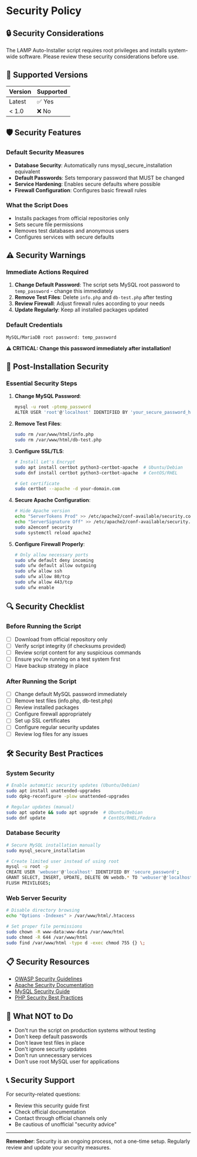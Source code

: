 # Security Policy

## 🔒 Security Considerations

The LAMP Auto-Installer script requires root privileges and installs system-wide software. Please review these security considerations before use.

## 🚨 Supported Versions

| Version | Supported          |
| ------- | ------------------ |
| Latest  | ✅ Yes            |
| < 1.0   | ❌ No             |

## 🛡️ Security Features

### Default Security Measures
- **Database Security**: Automatically runs mysql_secure_installation equivalent
- **Default Passwords**: Sets temporary password that MUST be changed
- **Service Hardening**: Enables secure defaults where possible
- **Firewall Configuration**: Configures basic firewall rules

### What the Script Does
- Installs packages from official repositories only
- Sets secure file permissions
- Removes test databases and anonymous users
- Configures services with secure defaults

## ⚠️ Security Warnings

### Immediate Actions Required
1. **Change Default Password**: The script sets MySQL root password to `temp_password` - change this immediately
2. **Remove Test Files**: Delete `info.php` and `db-test.php` after testing
3. **Review Firewall**: Adjust firewall rules according to your needs
4. **Update Regularly**: Keep all installed packages updated

### Default Credentials
```
MySQL/MariaDB root password: temp_password
```
**⚠️ CRITICAL: Change this password immediately after installation!**

## 🔐 Post-Installation Security

### Essential Security Steps
1. **Change MySQL Password**:
   ```bash
   mysql -u root -ptemp_password
   ALTER USER 'root'@'localhost' IDENTIFIED BY 'your_secure_password_here';
   ```

2. **Remove Test Files**:
   ```bash
   sudo rm /var/www/html/info.php
   sudo rm /var/www/html/db-test.php
   ```

3. **Configure SSL/TLS**:
   ```bash
   # Install Let's Encrypt
   sudo apt install certbot python3-certbot-apache  # Ubuntu/Debian
   sudo dnf install certbot python3-certbot-apache  # CentOS/RHEL
   
   # Get certificate
   sudo certbot --apache -d your-domain.com
   ```

4. **Secure Apache Configuration**:
   ```bash
   # Hide Apache version
   echo "ServerTokens Prod" >> /etc/apache2/conf-available/security.conf
   echo "ServerSignature Off" >> /etc/apache2/conf-available/security.conf
   sudo a2enconf security
   sudo systemctl reload apache2
   ```

5. **Configure Firewall Properly**:
   ```bash
   # Only allow necessary ports
   sudo ufw default deny incoming
   sudo ufw default allow outgoing
   sudo ufw allow ssh
   sudo ufw allow 80/tcp
   sudo ufw allow 443/tcp
   sudo ufw enable
   ```

## 🔍 Security Checklist

### Before Running the Script
- [ ] Download from official repository only
- [ ] Verify script integrity (if checksums provided)
- [ ] Review script content for any suspicious commands
- [ ] Ensure you're running on a test system first
- [ ] Have backup strategy in place

### After Running the Script
- [ ] Change default MySQL password immediately
- [ ] Remove test files (info.php, db-test.php)
- [ ] Review installed packages
- [ ] Configure firewall appropriately
- [ ] Set up SSL certificates
- [ ] Configure regular security updates
- [ ] Review log files for any issues

## 🛠️ Security Best Practices

### System Security
```bash
# Enable automatic security updates (Ubuntu/Debian)
sudo apt install unattended-upgrades
sudo dpkg-reconfigure -plow unattended-upgrades

# Regular updates (manual)
sudo apt update && sudo apt upgrade  # Ubuntu/Debian
sudo dnf update                      # CentOS/RHEL/Fedora
```

### Database Security
```bash
# Secure MySQL installation manually
sudo mysql_secure_installation

# Create limited user instead of using root
mysql -u root -p
CREATE USER 'webuser'@'localhost' IDENTIFIED BY 'secure_password';
GRANT SELECT, INSERT, UPDATE, DELETE ON webdb.* TO 'webuser'@'localhost';
FLUSH PRIVILEGES;
```

### Web Server Security
```bash
# Disable directory browsing
echo "Options -Indexes" > /var/www/html/.htaccess

# Set proper file permissions
sudo chown -R www-data:www-data /var/www/html
sudo chmod -R 644 /var/www/html
sudo find /var/www/html -type d -exec chmod 755 {} \;
```

## 📋 Security Resources

- [OWASP Security Guidelines](https://owasp.org/)
- [Apache Security Documentation](https://httpd.apache.org/docs/2.4/misc/security_tips.html)
- [MySQL Security Guide](https://dev.mysql.com/doc/refman/8.0/en/security.html)
- [PHP Security Best Practices](https://www.php.net/manual/en/security.php)

## 🚫 What NOT to Do

- Don't run the script on production systems without testing
- Don't keep default passwords
- Don't leave test files in place
- Don't ignore security updates
- Don't run unnecessary services
- Don't use root MySQL user for applications

## 📞 Security Support

For security-related questions:
- Review this security guide first
- Check official documentation
- Contact through official channels only
- Be cautious of unofficial "security advice"

---

**Remember**: Security is an ongoing process, not a one-time setup. Regularly review and update your security measures.
